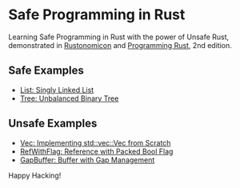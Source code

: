# Safe Programming in Rust

Learning Safe Programming in Rust with the power of Unsafe Rust,
demonstrated in [Rustonomicon] and [Programming Rust], 2nd edition.

## Safe Examples

- [List: Singly Linked List](nomicon/ch03/list/src/lib.rs)
- [Tree: Unbalanced Binary Tree](nomicon/ch03/tree/src/lib.rs)

## Unsafe Examples

- [Vec: Implementing std::vec::Vec from Scratch](nomicon/ch09/vec/src/lib.rs)
- [RefWithFlag: Reference with Packed Bool Flag](pr2/ch22/refwithflag/src/lib.rs)
- [GapBuffer: Buffer with Gap Management](pr2/ch22/gapbuffer/src/lib.rs)

Happy Hacking!

[rustonomicon]: https://doc.rust-lang.org/nomicon/
[programming rust]: https://www.oreilly.com/library/view/programming-rust-2nd/9781492052586/
